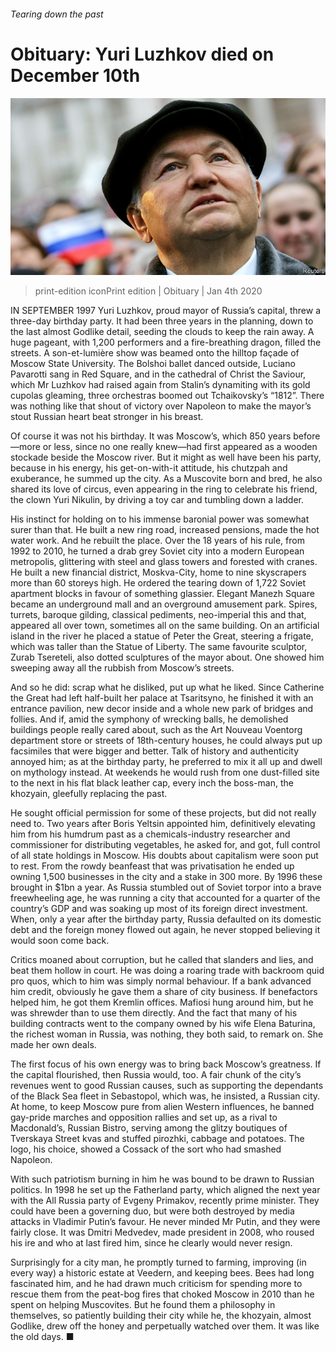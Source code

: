 ###### Tearing down the past

# Obituary: Yuri Luzhkov died on December 10th 

![image](images/20200104_OBP002_0.jpg) 

> print-edition iconPrint edition | Obituary | Jan 4th 2020 

IN SEPTEMBER 1997 Yuri Luzhkov, proud mayor of Russia’s capital, threw a three-day birthday party. It had been three years in the planning, down to the last almost Godlike detail, seeding the clouds to keep the rain away. A huge pageant, with 1,200 performers and a fire-breathing dragon, filled the streets. A son-et-lumière show was beamed onto the hilltop façade of Moscow State University. The Bolshoi ballet danced outside, Luciano Pavarotti sang in Red Square, and in the cathedral of Christ the Saviour, which Mr Luzhkov had raised again from Stalin’s dynamiting with its gold cupolas gleaming, three orchestras boomed out Tchaikovsky’s “1812”. There was nothing like that shout of victory over Napoleon to make the mayor’s stout Russian heart beat stronger in his breast. 

Of course it was not his birthday. It was Moscow’s, which 850 years before—more or less, since no one really knew—had first appeared as a wooden stockade beside the Moscow river. But it might as well have been his party, because in his energy, his get-on-with-it attitude, his chutzpah and exuberance, he summed up the city. As a Muscovite born and bred, he also shared its love of circus, even appearing in the ring to celebrate his friend, the clown Yuri Nikulin, by driving a toy car and tumbling down a ladder. 

His instinct for holding on to his immense baronial power was somewhat surer than that. He built a new ring road, increased pensions, made the hot water work. And he rebuilt the place. Over the 18 years of his rule, from 1992 to 2010, he turned a drab grey Soviet city into a modern European metropolis, glittering with steel and glass towers and forested with cranes. He built a new financial district, Moskva-City, home to nine skyscrapers more than 60 storeys high. He ordered the tearing down of 1,722 Soviet apartment blocks in favour of something glassier. Elegant Manezh Square became an underground mall and an overground amusement park. Spires, turrets, baroque gilding, classical pediments, neo-imperial this and that, appeared all over town, sometimes all on the same building. On an artificial island in the river he placed a statue of Peter the Great, steering a frigate, which was taller than the Statue of Liberty. The same favourite sculptor, Zurab Tsereteli, also dotted sculptures of the mayor about. One showed him sweeping away all the rubbish from Moscow’s streets. 

And so he did: scrap what he disliked, put up what he liked. Since Catherine the Great had left half-built her palace at Tsaritsyno, he finished it with an entrance pavilion, new decor inside and a whole new park of bridges and follies. And if, amid the symphony of wrecking balls, he demolished buildings people really cared about, such as the Art Nouveau Voentorg department store or streets of 18th-century houses, he could always put up facsimiles that were bigger and better. Talk of history and authenticity annoyed him; as at the birthday party, he preferred to mix it all up and dwell on mythology instead. At weekends he would rush from one dust-filled site to the next in his flat black leather cap, every inch the boss-man, the khozyain, gleefully replacing the past. 

He sought official permission for some of these projects, but did not really need to. Two years after Boris Yeltsin appointed him, definitively elevating him from his humdrum past as a chemicals-industry researcher and commissioner for distributing vegetables, he asked for, and got, full control of all state holdings in Moscow. His doubts about capitalism were soon put to rest. From the rowdy beanfeast that was privatisation he ended up owning 1,500 businesses in the city and a stake in 300 more. By 1996 these brought in $1bn a year. As Russia stumbled out of Soviet torpor into a brave freewheeling age, he was running a city that accounted for a quarter of the country’s GDP and was soaking up most of its foreign direct investment. When, only a year after the birthday party, Russia defaulted on its domestic debt and the foreign money flowed out again, he never stopped believing it would soon come back. 

Critics moaned about corruption, but he called that slanders and lies, and beat them hollow in court. He was doing a roaring trade with backroom quid pro quos, which to him was simply normal behaviour. If a bank advanced him credit, obviously he gave them a share of city business. If benefactors helped him, he got them Kremlin offices. Mafiosi hung around him, but he was shrewder than to use them directly. And the fact that many of his building contracts went to the company owned by his wife Elena Baturina, the richest woman in Russia, was nothing, they both said, to remark on. She made her own deals. 

The first focus of his own energy was to bring back Moscow’s greatness. If the capital flourished, then Russia would, too. A fair chunk of the city’s revenues went to good Russian causes, such as supporting the dependants of the Black Sea fleet in Sebastopol, which was, he insisted, a Russian city. At home, to keep Moscow pure from alien Western influences, he banned gay-pride marches and opposition rallies and set up, as a rival to Macdonald’s, Russian Bistro, serving among the glitzy boutiques of Tverskaya Street kvas and stuffed pirozhki, cabbage and potatoes. The logo, his choice, showed a Cossack of the sort who had smashed Napoleon. 

With such patriotism burning in him he was bound to be drawn to Russian politics. In 1998 he set up the Fatherland party, which aligned the next year with the All Russia party of Evgeny Primakov, recently prime minister. They could have been a governing duo, but were both destroyed by media attacks in Vladimir Putin’s favour. He never minded Mr Putin, and they were fairly close. It was Dmitri Medvedev, made president in 2008, who roused his ire and who at last fired him, since he clearly would never resign. 

Surprisingly for a city man, he promptly turned to farming, improving (in every way) a historic estate at Veedern, and keeping bees. Bees had long fascinated him, and he had drawn much criticism for spending more to rescue them from the peat-bog fires that choked Moscow in 2010 than he spent on helping Muscovites. But he found them a philosophy in themselves, so patiently building their city while he, the khozyain, almost Godlike, drew off the honey and perpetually watched over them. It was like the old days. ■ 


